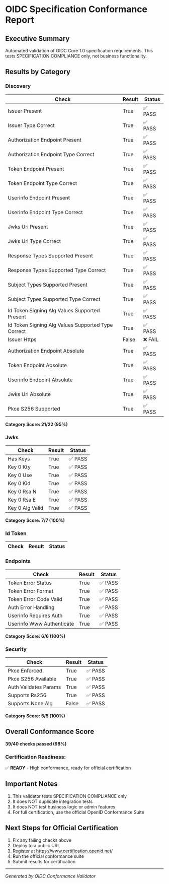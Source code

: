# OIDC Specification Conformance Report

## Executive Summary
Automated validation of OIDC Core 1.0 specification requirements.
This tests SPECIFICATION COMPLIANCE only, not business functionality.

## Results by Category

### Discovery

| Check | Result | Status |
|-------|--------|--------|
| Issuer Present | True | ✅ PASS |
| Issuer Type Correct | True | ✅ PASS |
| Authorization Endpoint Present | True | ✅ PASS |
| Authorization Endpoint Type Correct | True | ✅ PASS |
| Token Endpoint Present | True | ✅ PASS |
| Token Endpoint Type Correct | True | ✅ PASS |
| Userinfo Endpoint Present | True | ✅ PASS |
| Userinfo Endpoint Type Correct | True | ✅ PASS |
| Jwks Uri Present | True | ✅ PASS |
| Jwks Uri Type Correct | True | ✅ PASS |
| Response Types Supported Present | True | ✅ PASS |
| Response Types Supported Type Correct | True | ✅ PASS |
| Subject Types Supported Present | True | ✅ PASS |
| Subject Types Supported Type Correct | True | ✅ PASS |
| Id Token Signing Alg Values Supported Present | True | ✅ PASS |
| Id Token Signing Alg Values Supported Type Correct | True | ✅ PASS |
| Issuer Https | False | ❌ FAIL |
| Authorization Endpoint Absolute | True | ✅ PASS |
| Token Endpoint Absolute | True | ✅ PASS |
| Userinfo Endpoint Absolute | True | ✅ PASS |
| Jwks Uri Absolute | True | ✅ PASS |
| Pkce S256 Supported | True | ✅ PASS |

**Category Score: 21/22 (95%)**

### Jwks

| Check | Result | Status |
|-------|--------|--------|
| Has Keys | True | ✅ PASS |
| Key 0 Kty | True | ✅ PASS |
| Key 0 Use | True | ✅ PASS |
| Key 0 Kid | True | ✅ PASS |
| Key 0 Rsa N | True | ✅ PASS |
| Key 0 Rsa E | True | ✅ PASS |
| Key 0 Alg Valid | True | ✅ PASS |

**Category Score: 7/7 (100%)**

### Id Token

| Check | Result | Status |
|-------|--------|--------|
### Endpoints

| Check | Result | Status |
|-------|--------|--------|
| Token Error Status | True | ✅ PASS |
| Token Error Format | True | ✅ PASS |
| Token Error Code Valid | True | ✅ PASS |
| Auth Error Handling | True | ✅ PASS |
| Userinfo Requires Auth | True | ✅ PASS |
| Userinfo Www Authenticate | True | ✅ PASS |

**Category Score: 6/6 (100%)**

### Security

| Check | Result | Status |
|-------|--------|--------|
| Pkce Enforced | True | ✅ PASS |
| Pkce S256 Available | True | ✅ PASS |
| Auth Validates Params | True | ✅ PASS |
| Supports Rs256 | True | ✅ PASS |
| Supports None Alg | False | ✅ PASS |

**Category Score: 5/5 (100%)**


## Overall Conformance Score

**39/40 checks passed (98%)**

### Certification Readiness:
✅ **READY** - High conformance, ready for official certification

## Important Notes

1. This validator tests SPECIFICATION COMPLIANCE only
2. It does NOT duplicate integration tests
3. It does NOT test business logic or admin features
4. For full certification, use the official OpenID Conformance Suite

## Next Steps for Official Certification

1. Fix any failing checks above
2. Deploy to a public URL
3. Register at https://www.certification.openid.net/
4. Run the official conformance suite
5. Submit results for certification

---
*Generated by OIDC Conformance Validator*

